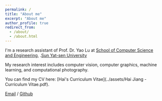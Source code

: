 ```yaml
---
permalink: /
title: "About me"
excerpt: "About me"
author_profile: true
redirect_from: 
  - /about/
  - /about.html
---
```


I'm a research assistant of Prof. Dr. Yao Lu at [School of Computer Science and Engineering](https://cse.sysu.edu.cn/), .[Sun Yat-sen University](https://www.sysu.edu.cn/) 

My research interest includes computer vision, computer graphics, machine learning, and computational photography.

You can find my CV here: [Hai's Curriculum Vitae](../assets/Hai Jiang - Curriculum Vitae.pdf).

[Email](mailto:jiangh14@lzu.edu.cn) / [Github](https://github.com/pigejianghai) 
